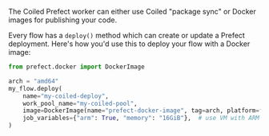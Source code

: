 The Coiled Prefect worker can either use Coiled "package sync" or Docker images for publishing your code.

Every flow has a ``deploy()`` method which can create or update a Prefect deployment. Here's how you'd use this to deploy your flow with a Docker image:

```python
from prefect.docker import DockerImage

arch = "amd64"
my_flow.deploy(
    name="my-coiled-deploy",
    work_pool_name="my-coiled-pool",
    image=DockerImage(name="prefect-docker-image", tag=arch, platform=f"linux/{arch}"),
    job_variables={"arm": True, "memory": "16GiB"},  # use VM with ARM cpu and 16GiB of memory for this flow
)
```
